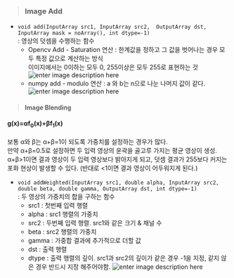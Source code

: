 
> ### Image Add  
- `void add(InputArray src1, InputArray src2,  OutputArray dst, InputArray mask = noArray(), int dtype=-1)`  
: 영상의 덧셈을 수행하는 함수  
   - Opencv Add - Saturation  연산 :  한계값을 정하고 그 값을 벗어나는 경우 모두 특정 값으로 계산하는 방식  
   이미지에서는 0이하는 모두 0, 255이상은 모두 255로 표현하는 것  
![enter image description here](https://opencv-python.readthedocs.io/en/latest/_images/opencv.jpg)  
   - numpy add - modulo 연산 : a 와 b는 n으로 나눈 나머지 값이 같다.  
      ![enter image description here](https://opencv-python.readthedocs.io/en/latest/_images/numpy.jpg)  
     
     
> #### Image Blending  
  
#### g(x)=&alpha;f<sub>0</sub>(x)+&beta;f<sub>1</sub>(x)   
보통 &alpha;와 &beta;는 &alpha;+&beta;=1이 되도록 가중치를 설정하는 경우가 많다.  
만약 &alpha;+&beta;=0.5로 설정하면 두 입력 영상의 윤곽을 골고루 가지는 평균 영상이 생성.  
&alpha;+&beta;>1이면 결과 영상이 두 입력 영상보다 밝아지게 되고, 덧셈 결과가 255보다 커지는 포화 현상이 발생할 수 있다. (반대로 <1이면 결과 영상이 어두워지게 된다.)  
- `void addWeighted(InputArray src1, double alpha, InputArray src2, double beta, double gamma, OutputArray dst, int dtype=-1)`  
: 두 영상의 가중치의 합을 구하는 함수  
   - src1 : 첫번째 입력 행렬  
   - alpha : src1 행렬의 가중치  
   - src2 : 두번째 입력 행렬. src1와 같은 크기 & 채널 수  
   - beta : src2 행렬의 가중치  
   - gamma : 가중합 결과에 추가적으로 더할 값  
   - dst : 출력 행렬  
   - dtype : 출력 행렬의 깊이. src1과 src2의 깊이가 같은 경우 -1을 지정, 같지 않은 경우 반드시 지정 해주어야함.
  ![enter image description here](https://user-images.githubusercontent.com/34594339/85814981-3df0d600-b7a2-11ea-953a-96bf9e7b66fa.PNG)
